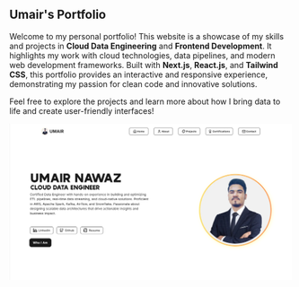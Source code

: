 ## Umair's Portfolio

Welcome to my personal portfolio! This website is a showcase of my skills and projects in **Cloud Data Engineering** and **Frontend Development**. It highlights my work with cloud technologies, data pipelines, and modern web development frameworks. Built with **Next.js**, **React.js**, and **Tailwind CSS**, this portfolio provides an interactive and responsive experience, demonstrating my passion for clean code and innovative solutions.

Feel free to explore the projects and learn more about how I bring data to life and create user-friendly interfaces!

![Portfolio Image](https://github.com/umair7228/umair-portfolio/blob/main/public/front-image.png)
